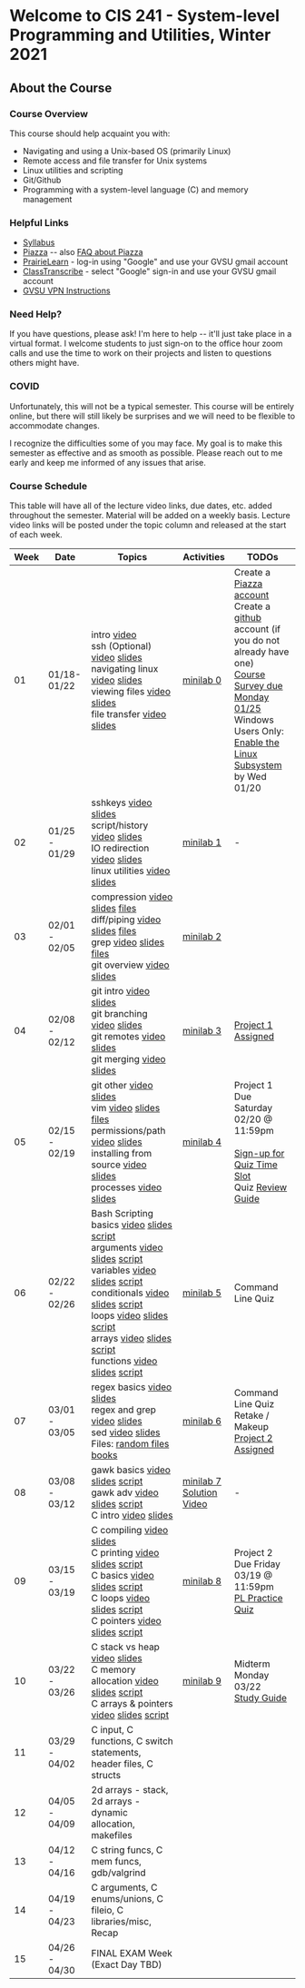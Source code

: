 # Welcome to CIS 241 - System-level Programming and Utilities, Winter 2021

## About the Course

### Course Overview
This course should help acquaint you with:

* Navigating and using a Unix-based OS (primarily Linux)
* Remote access and file transfer for Unix systems
* Linux utilities and scripting
* Git/Github
* Programming with a system-level language (C) and memory management

### Helpful Links

* [Syllabus](syllabus.md)
* [Piazza](https://piazza.com/class/kk2pgnmcqcl5n8) -- also [FAQ about Piazza](piazza-faq.md)
* [PrairieLearn](https://prairielearn.engr.illinois.edu/) - log-in
  using "Google" and use your GVSU gmail account
* [ClassTranscribe](https://classtranscribe.com/offering/2eda65cf-d00f-4a0b-bb00-7bba2f88ccc6) -
  select "Google" sign-in and use your GVSU gmail account
* [GVSU VPN Instructions](https://www.gvsu.edu/it/downloading-installing-and-setting-up-pulse-secure-222.htm)

### Need Help?
If you have questions, please ask!  I'm here to help -- it'll
just take place in a virtual format.  I welcome students
to just sign-on to the office hour zoom calls and use the time
to work on their projects and listen to questions others might have.

### COVID
Unfortunately, this will not be a typical semester.  This course
will be entirely online, but there will still likely be
surprises and we will need to be flexible to accommodate changes.

I recognize the difficulties some of you may face.
My goal is to make this semester as effective and as smooth
as possible.  Please reach out to me early and keep me informed
of any issues that arise.

### Course Schedule
This table will have all of the lecture video links, due dates, etc.
added throughout the semester.  Material will be added on a weekly basis.
Lecture video links will be posted under the topic column and released
at the start of each week.

| Week | Date          | Topics | Activities | TODOs |
| ---- | ------------- | ------ | ---------- | --------- |
|  01  | 01/18-01/22 | intro [video](https://classtranscribe.com/video?id=c1de6e62-c98f-4899-9772-35add7fe70e0) <br> ssh (Optional) [video](https://classtranscribe.com/video?id=a8f032d1-09c8-4740-9e61-0be5611a6654) [slides](lec-notes/lec01-intro-ssh.pdf) <br> navigating linux [video](https://classtranscribe.com/video?id=74811691-a0a1-4b97-8650-d7a381f958e1) [slides](lec-notes/lec02-linux-filesystem-basics.pdf)  <br> viewing files [video](https://classtranscribe.com/video?id=47b56232-1d5c-4c8a-8f78-3982a03b1dd1) [slides](lec-notes/lec03-viewing-files.pdf) <br> file transfer [video](https://classtranscribe.com/video?id=f82ca560-7708-4204-8687-a6e41b563043) [slides](lec-notes/lec04-scp-rsync.pdf)  | [minilab 0](minilabs/minilab00.md) | Create a [Piazza account](https://piazza.com/class/kk2pgnmcqcl5n8) <br> Create a [github](https://github.com/) account (if you do not already have one) <br> [Course Survey due Monday 01/25](https://forms.gle/V9LwBgupHKmW19186) <br> Windows Users Only:  [Enable the Linux Subsystem](wsl-guide.md) by Wed 01/20 |
|  02  | 01/25 - 01/29 | sshkeys [video](https://classtranscribe.com/video?id=8c240760-bbbf-4cf2-be22-a5413b148f2a) [slides](lec-notes/lec05-sshkeys-sshaliases.pdf) <br> script/history [video](https://classtranscribe.com/video?id=068ca65e-35fe-446f-aae5-a9124421ff30) [slides](lec-notes/lec06-history.pdf) <br> IO redirection [video](https://classtranscribe.com/video?id=11d4ce0d-ed37-4655-94d5-8033c411d42f) [slides](lec-notes/lec07-redirection.pdf) <br> linux utilities [video](https://classtranscribe.com/video?id=98ba84fd-7258-451a-891e-d74759905aae) [slides](lec-notes/lec08-cut-tr-wc.pdf) | [minilab 1](minilabs/minilab01.md) | - |
|  03  | 02/01 - 02/05 | compression [video](https://classtranscribe.com/video?id=88ceb63c-5d19-4145-93ca-06d7fa6506b6) [slides](lec-notes/lec09-compression.pdf) [files](misc-files/week03/compression) <br> diff/piping [video](https://classtranscribe.com/video?id=b0b2129a-67e4-41d8-8182-c2165c75bc84) [slides](lec-notes/lec10-diff-piping.pdf) [files](misc-files/week03/diff) <br> grep [video](https://classtranscribe.com/video?id=9d4b753d-0aa1-4b50-b1e9-2c8403ae12a6) [slides](lec-notes/lec11-grep-wildcards.pdf) [files](misc-files/week03/grep) <br> git overview [video](https://classtranscribe.com/video?id=881e9710-2f41-4461-972c-ec0f32ae59b3) [slides](lec-notes/lec12-git-overview.pdf) | [minilab 2](minilabs/minilab02.md) |  |
|  04  | 02/08 - 02/12 | git intro [video](https://classtranscribe.com/video?id=c590ff8f-7a26-4743-9add-df5a72a8a4c9) [slides](lec-notes/lec13-git-intro.pdf) <br> git branching [video](https://classtranscribe.com/video?id=e48a0506-df26-469a-8dbb-c077bffa5cdb) [slides](lec-notes/lec14-git-branching.pdf) <br> git remotes [video](https://classtranscribe.com/video?id=a69c17e1-7f00-4d8c-bb54-c986ebeddef3) [slides](lec-notes/lec15-git-remotes.pdf) <br> git merging [video](https://classtranscribe.com/video?id=55eb47cc-7aae-41cb-8207-1fa07d4c2e70) [slides](lec-notes/lec16-git-merging.pdf) | [minilab 3](minilabs/minilab03.md) | [Project 1 Assigned](https://www.prairielearn.org/pl/course_instance/128497/assessment/2309641) |
|  05  | 02/15 - 02/19 | git other [video](https://classtranscribe.com/video?id=ebc71085-1ca2-4b9c-baa9-f1a3dbd4bc43) [slides](lec-notes/lec17-git-other.pdf) <br> vim [video](https://classtranscribe.com/video?id=ea139982-7d96-4f05-a029-e93544173e57) [slides](lec-notes/lec18-vim.pdf) [files](misc-files/week05/vim) <br> permissions/path [video](https://classtranscribe.com/video?id=c7ffd473-eb6c-4035-af25-4b96f9fdafbc) [slides](lec-notes/lec19-permissions-path.pdf) <br> installing from source [video](https://classtranscribe.com/video?id=79af3bd0-16d0-4928-a7b6-3e0c91b05ab7) [slides](lec-notes/lec20-installing-from-source.pdf) <br> processes [video](https://classtranscribe.com/video?id=238ec2bd-c01d-410f-9f93-0cd121c4ca74) [slides](lec-notes/lec21-processes.pdf) | [minilab 4](minilabs/minilab04.md) | Project 1 Due Saturday 02/20 @ 11:59pm <br><br> [Sign-up for Quiz Time Slot](https://docs.google.com/spreadsheets/d/1_wGwc_YFypLKmFRKCPKSWhHj5ol7AAscKBO-awWGttE/edit?usp=sharing) <br> Quiz [Review Guide](misc-files/quiz-review.md) |
|  06  | 02/22 - 02/26 | Bash Scripting <br> basics [video](https://classtranscribe.com/video?id=91542cf6-4f84-41d4-9108-e4aee7e7c814) [slides](lec-notes/lec22-bash-scripting-basics.pdf) [script](misc-files/week06/bash-scripts/basic.sh) <br> arguments [video](https://classtranscribe.com/video?id=647eda3e-b36a-46ff-ab83-5343b9705fba) [slides](lec-notes/lec23-bash-scripting-arguments.pdf) [script](misc-files/week06/bash-scripts/arguments.sh) <br> variables [video](https://classtranscribe.com/video?id=36835a8e-ac0f-40c7-a56a-c6d075fff562) [slides](lec-notes/lec24-bash-scripting-variables-arithmetic.pdf) [script](misc-files/week06/bash-scripts/variables.sh) <br> conditionals [video](https://classtranscribe.com/video?id=10e2208d-771e-416f-83b6-1f58cc476560) [slides](lec-notes/lec25-bash-scripting-conditionals.pdf) [script](misc-files/week06/bash-scripts/conditionals.sh) <br> loops [video](https://classtranscribe.com/video?id=1a488428-4ac1-417e-9378-6790c565b6bd) [slides](lec-notes/lec26-bash-scripting-loops.pdf) [script](misc-files/week06/bash-scripts/loops.sh) <br> arrays [video](https://classtranscribe.com/video?id=dabb2916-5171-44d0-bc54-17cbcf630e06) [slides](lec-notes/lec27-bash-scripting-arrays.pdf) [script](misc-files/week06/bash-scripts/arrays.sh) <br> functions [video](https://classtranscribe.com/video?id=1a1227fd-394b-41a8-a743-065af7571de5) [slides](lec-notes/lec28-bash-scripting-functions.pdf) [script](misc-files/week06/bash-scripts/functions.sh) | [minilab 5](minilabs/minilab05.md) | Command Line Quiz |
|  07  | 03/01 - 03/05 | regex basics [video](https://classtranscribe.com/video?id=d3cb9c39-fe39-427c-a626-afdc54a903b5) [slides](lec-notes/lec29-regex.pdf) <br> regex and grep [video](https://classtranscribe.com/video?id=fd635645-8ee4-412b-89eb-bbd09f5dd74f) [slides](lec-notes/lec30-regex-grep.pdf) <br> sed [video](https://classtranscribe.com/video?id=54f05088-5adb-4f8f-baba-4aa65b59e624) [slides](lec-notes/lec31-sed.pdf) <br> Files: [random files](misc-files/week07) [books](misc-files/written-texts)  | [minilab 6](minilabs/minilab06.md) | Command Line Quiz Retake / Makeup <br> [Project 2 Assigned](https://www.prairielearn.org/pl/course_instance/128497/assessment/2310075)|
|  08  | 03/08 - 03/12 | gawk basics [video](https://classtranscribe.com/video?id=4fd70483-5289-40d7-9489-1f2bd69e0f0d) [slides](lec-notes/lec32-gawk-basics.pdf) [script](misc-files/week08/script-basics.awk) <br> gawk adv [video](https://classtranscribe.com/video?id=684266bc-7be4-400e-8fea-1a194672aa4a) [slides](lec-notes/lec33-gawk-advanced.pdf) [script](misc-files/week08/script-advanced.awk) <br> C intro [video](https://classtranscribe.com/video?id=711bfa10-2296-4571-96e3-7441a89de8ec) [slides](lec-notes/lec34-c-intro.pdf) | [minilab 7](minilabs/minilab07.md) <br> [Solution Video](https://classtranscribe.com/video?id=3a82ae15-a48c-4730-9e48-7fd24a0abae9) | - |
|  09  | 03/15 - 03/19 | C compiling [video](https://classtranscribe.com/video?id=7b7645ec-3fa3-4c8c-bf04-0dcd79536df5) [slides](lec-notes/lec35-c-compiling.pdf) <br> C printing [video](https://classtranscribe.com/video?id=36343308-b4f6-4500-bf0d-79a841141d71) [slides](lec-notes/lec36-c-types-print.pdf) [script](misc-files/week09/types-printing.c) <br> C basics [video](https://classtranscribe.com/video?id=9aba1043-3a71-4df0-ac89-1fbf7b8edd92) [slides](lec-notes/lec37-c-operations-conditionals.pdf) [script](misc-files/week09/ops-cond.c) <br> C loops [video](https://classtranscribe.com/video?id=6b1dff74-7750-46e6-9a68-7abb85d852d5) [slides](lec-notes/lec38-c-loops.pdf) [script](misc-files/week09/loops.c) <br> C pointers [video](https://classtranscribe.com/video?id=8be8a41e-10e8-4fc7-9d6a-5eb0260357c2) [slides](lec-notes/lec39-c-pointers.pdf) [script](misc-files/week09/pointers-intro.c) | [minilab 8](minilabs/minilab08.md) | Project 2 Due Friday 03/19 @ 11:59pm <br> [PL Practice Quiz](https://www.prairielearn.org/pl/course_instance/128497/assessment/2310220) |
|  10  | 03/22 - 03/26 | C stack vs heap [video](https://classtranscribe.com/video?id=235f3ffb-55db-4f53-8f93-6af697dca51f) [slides](lec-notes/lec40-c-stack-heap.pdf) <br> C memory allocation [video](https://classtranscribe.com/video?id=e259913b-6839-45ff-ae78-59ff03d24d17) [slides](lec-notes/lec41-allocating-memory.pdf) [script](misc-files/week10/memory-allocation.c) <br> C arrays & pointers [video](https://classtranscribe.com/video?id=a2b15736-733b-48bd-870f-3b2c7110851b) [slides](lec-notes/lec42-pointers-arrays.pdf) [script](misc-files/week10/pointers-arrays.c)  | [minilab 9](minilabs/minilab09.md) | Midterm Monday 03/22 <br> [Study Guide](misc-files/midterm-recap.md)|
|  11  | 03/29 - 04/02 | C input, C functions, C switch statements, header files, C structs |  |  |
|  12  | 04/05 - 04/09 | 2d arrays - stack, 2d arrays - dynamic allocation, makefiles  |  |  |
|  13  | 04/12 - 04/16 | C string funcs, C mem funcs, gdb/valgrind  |  |  |
|  14  | 04/19 - 04/23 | C arguments, C enums/unions, C fileio, C libraries/misc, Recap  |  |  |
|  15  | 04/26 - 04/30 |  FINAL EXAM Week (Exact Day TBD) |  |  |
